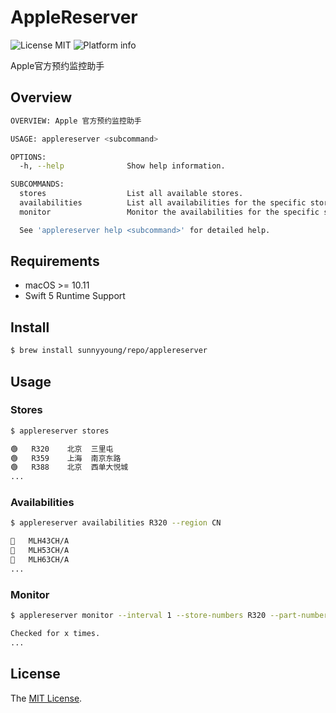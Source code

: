 # AppleReserver

![License MIT](https://img.shields.io/github/license/mashape/apistatus.svg)
![Platform info](https://img.shields.io/badge/platform-macOS-lightgrey.svg)

Apple官方预约监控助手

## Overview

```bash
OVERVIEW: Apple 官方预约监控助手

USAGE: applereserver <subcommand>

OPTIONS:
  -h, --help              Show help information.

SUBCOMMANDS:
  stores                  List all available stores.
  availabilities          List all availabilities for the specific store.
  monitor                 Monitor the availabilities for the specific stores and parts.

  See 'applereserver help <subcommand>' for detailed help.
```

## Requirements

- macOS >= 10.11
- Swift 5 Runtime Support

## Install

```bash
$ brew install sunnyyoung/repo/applereserver
```

## Usage

### Stores

```bash
$ applereserver stores

🟢	R320	北京	三里屯
🟢	R359	上海	南京东路
🟢	R388	北京	西单大悦城
...
```

### Availabilities

```bash
$ applereserver availabilities R320 --region CN

🔴	MLH43CH/A
🔴	MLH53CH/A
🔴	MLH63CH/A
...
```

### Monitor

```bash
$ applereserver monitor --interval 1 --store-numbers R320 --part-numbers MLTE3CH/A

Checked for x times.
...
```

## License

The [MIT License](LICENSE).
